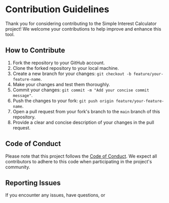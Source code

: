 # Contribution Guidelines

Thank you for considering contributing to the Simple Interest Calculator project! We welcome your contributions to help improve and enhance this tool.

## How to Contribute

1. Fork the repository to your GitHub account.
2. Clone the forked repository to your local machine.
3. Create a new branch for your changes: `git checkout -b feature/your-feature-name`.
4. Make your changes and test them thoroughly.
5. Commit your changes: `git commit -m "Add your concise commit message"`.
6. Push the changes to your fork: `git push origin feature/your-feature-name`.
7. Open a pull request from your fork's branch to the `main` branch of this repository.
8. Provide a clear and concise description of your changes in the pull request.

## Code of Conduct

Please note that this project follows the [Code of Conduct](CODE_OF_CONDUCT.md). We expect all contributors to adhere to this code when participating in the project's community.

## Reporting Issues

If you encounter any issues, have questions, or
